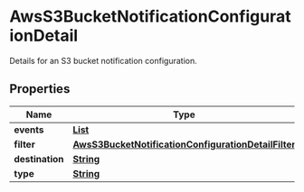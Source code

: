 

# AwsS3BucketNotificationConfigurationDetail

Details for an S3 bucket notification configuration.

## Properties

| Name | Type | Description | Notes |
|------------ | ------------- | ------------- | -------------|
|**events** | [**List**](List.md) |  |  [optional] |
|**filter** | [**AwsS3BucketNotificationConfigurationDetailFilter**](AwsS3BucketNotificationConfigurationDetailFilter.md) |  |  [optional] |
|**destination** | [**String**](String.md) |  |  [optional] |
|**type** | [**String**](String.md) |  |  [optional] |



